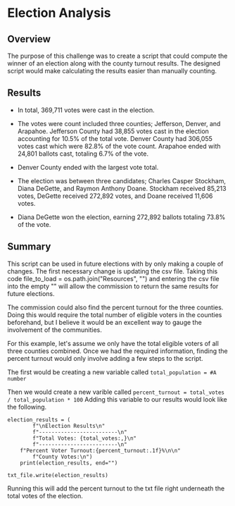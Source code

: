 # Election Analysis

## Overview

The purpose of this challenge was to create a script that could compute the winner of an election along with the county turnout results. The designed script would make calculating the results easier than manually counting.

## Results

- In total, 369,711 votes were cast in the election.

- The votes were count included three counties; Jefferson, Denver, and Arapahoe. Jefferson County had 38,855 votes cast in the election accounting for 10.5% of the total vote. Denver County had 306,055 votes cast which were 82.8% of the vote count. Arapahoe ended with 24,801 ballots cast, totaling 6.7% of the vote.

- Denver County ended with the largest vote total.

- The election was between three candidates; Charles Casper Stockham, Diana DeGette, and Raymon Anthony Doane. Stockham received 85,213 votes, DeGette received 272,892 votes, and Doane received 11,606 votes.

- Diana DeGette won the election, earning 272,892 ballots totaling 73.8% of the vote.

## Summary

This script can be used in future elections with by only making a couple of changes.
The first necessary change is updating the csv file. Taking this code  file_to_load = os.path.join("Resources", "") and entering the csv file into the empty "" will allow the commission to return the same results for future elections.

The commission could also find the percent turnout for the three counties. Doing this would require the total number of eligible voters in the counties beforehand, but I believe it would be an excellent way to gauge the involvement of the communities.

For this example, let's assume we only have the total eligible voters of all three counties combined. Once we had the required information, finding the percent turnout would only involve adding a few steps to the script.

The first would be creating a new variable called `total_population = #A number`

Then we would create a new varible called `percent_turnout = total_votes / total_population * 100`
Adding this variable to our results would look like the following.
```
election_results = (
        f"\nElection Results\n"
        f"-------------------------\n"
        f"Total Votes: {total_votes:,}\n"
        f"-------------------------\n"
	f"Percent Voter Turnout:{percent_turnout:.1f}%\n\n"
        f"County Votes:\n")
    print(election_results, end="")

txt_file.write(election_results)
```
Running this will add the percent turnout to the txt file right underneath the total votes of the election.
